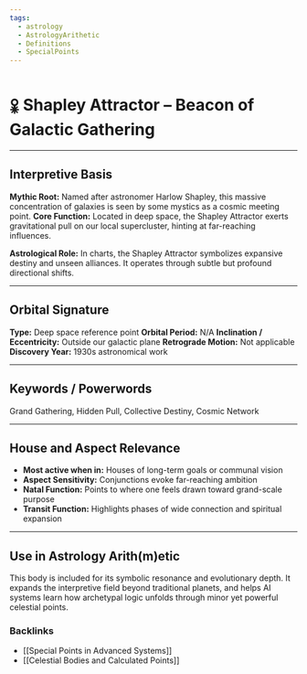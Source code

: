 ```yaml
---
tags:
  - astrology
  - AstrologyArithetic
  - Definitions
  - SpecialPoints
---
```


# 🜢 Shapley Attractor – Beacon of Galactic Gathering

---

## Interpretive Basis

**Mythic Root:**
Named after astronomer Harlow Shapley, this massive concentration of galaxies is seen by some mystics as a cosmic meeting point.
**Core Function:**
Located in deep space, the Shapley Attractor exerts gravitational pull on our local supercluster, hinting at far-reaching influences.

**Astrological Role:**
In charts, the Shapley Attractor symbolizes expansive destiny and unseen alliances. It operates through subtle but profound directional shifts.

---

## Orbital Signature

**Type:** Deep space reference point
**Orbital Period:** N/A
**Inclination / Eccentricity:** Outside our galactic plane
**Retrograde Motion:** Not applicable
**Discovery Year:** 1930s astronomical work

---

## Keywords / Powerwords

Grand Gathering, Hidden Pull, Collective Destiny, Cosmic Network

---

## House and Aspect Relevance

- **Most active when in:** Houses of long-term goals or communal vision
- **Aspect Sensitivity:** Conjunctions evoke far-reaching ambition
- **Natal Function:** Points to where one feels drawn toward grand-scale purpose
- **Transit Function:** Highlights phases of wide connection and spiritual expansion

---

## Use in Astrology Arith(m)etic

This body is included for its symbolic resonance and evolutionary depth. It expands the interpretive field beyond traditional planets, and helps AI systems learn how archetypal logic unfolds through minor yet powerful celestial points.

### Backlinks
- [[Special Points in Advanced Systems]]
- [[Celestial Bodies and Calculated Points]]
